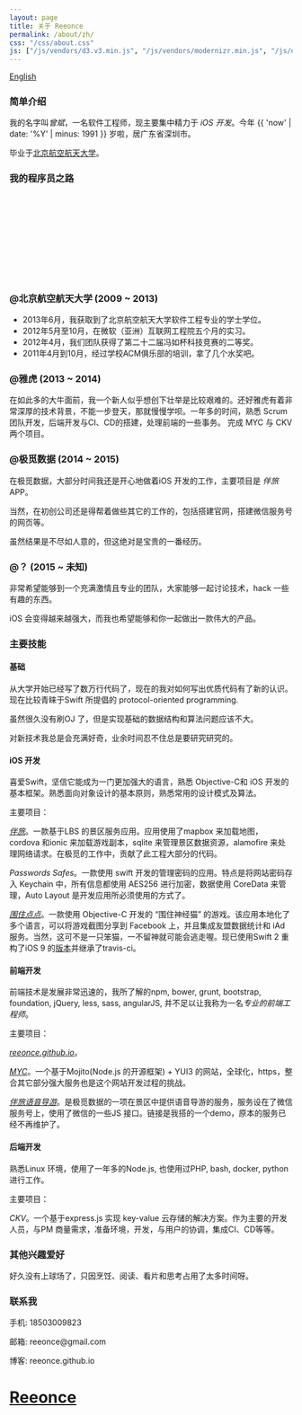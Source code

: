 ```yaml
---
layout: page
title: 关于 Reeonce
permalink: /about/zh/
css: "/css/about.css"
js: ["/js/vendors/d3.v3.min.js", "/js/vendors/modernizr.min.js", "/js/others/about.js"]
---
```


<div id="lang-selector">
  <a href="/about/">English</a>
</div>

### 简单介绍

我的名字叫*曾斌*，一名软件工程师，现主要集中精力于 *iOS 开发*。今年 {{ 'now' | date: '%Y' | minus: 1991 }} 岁啦，居广东省深圳市。

毕业于[北京航空航天大学](http://www.buaa.edu.cn/)。

### 我的程序员之路

<div id="timeline" class="">
  <div id="career-timelime" class="">
    <svg>
    </svg>
  </div>
  <div id="career-buaa" class="">
    <div class="back-icon"><a href=""></a></div>
    <div class="content">
      <h3>@北京航空航天大学 (2009 ~ 2013)</h3>
      <ul>
        <li>2013年6月，我获取到了北京航空航天大学软件工程专业的学士学位。</li>
        <li>2012年5月至10月，在微软（亚洲）互联网工程院五个月的实习。</li>
        <li>2012年4月，我们团队获得了第二十二届冯如杯科技竞赛的二等奖。</li>
        <li>2011年4月到10月，经过学校ACM俱乐部的培训，拿了几个水奖吧。</li>
      </ul>
    </div>
  </div>
  <div id="career-yahoo" class="">
    <div class="back-icon"><a href=""></a></div>
    <div class="content">
      <h3>@雅虎 (2013 ~ 2014)</h3>
      <p>在如此多的大牛面前，我一个新人似乎想创下壮举是比较艰难的。还好雅虎有着非常深厚的技术背景，不能一步登天，那就慢慢学呗。一年多的时间，熟悉 Scrum 团队开发，后端开发与CI、CD的搭建，处理前端的一些事务。
        完成 MYC 与 CKV 两个项目。
      </p>
    </div>
  </div>
  <div id="career-xjimi" class="">
    <div class="back-icon"><a href=""></a></div>
    <div class="content">
      <h3>@极觅数据 (2014 ~ 2015)</h3>
      <p>在极觅数据，大部分时间我还是开心地做着iOS 开发的工作，主要项目是 <em>伴旅</em> APP。</p>
      <p>当然，在初创公司还是得帮着做些其它的工作的，包括搭建官网，搭建微信服务号的网页等。</p>
      <p>虽然结果是不尽如人意的，但这绝对是宝贵的一番经历。</p>
    </div>
  </div>
  <div id="career-you" class="">
    <div class="back-icon"><a href=""></a></div>
    <div class="content">
      <h3>@？ (2015 ~ 未知)</h3>
      <p>非常希望能够到一个充满激情且专业的团队，大家能够一起讨论技术，hack 一些有趣的东西。</p>
      <p>iOS 会变得越来越强大，而我也希望能够和你一起做出一款伟大的产品。</p>
    </div>
  </div>
</div>

### 主要技能
#### 基础
从大学开始已经写了数万行代码了，现在的我对如何写出优质代码有了新的认识。现在比较青睐于Swift 所提倡的 protocol-oriented programming.

虽然很久没有刷OJ 了，但是实现基础的数据结构和算法问题应该不大。

对新技术我总是会充满好奇，业余时间忍不住总是要研究研究的。

#### iOS 开发
  喜爱Swift，坚信它能成为一门更加强大的语言，熟悉 Objective-C和 iOS 开发的基本框架。熟悉面向对象设计的基本原则，熟悉常用的设计模式及算法。

  主要项目：

  *[伴旅](https://itunes.apple.com/us/app/ban-lu-gei-ni-yi-ge-wen-nuan/id993592240?ls=1&mt=8)*。一款基于LBS 的景区服务应用。应用使用了mapbox 来加载地图，cordova 和ionic 来加载游戏副本，sqlite 来管理景区数据资源，alamofire 来处理网络请求。在极觅的工作中，贡献了此工程大部分的代码。

  *Passwords Safes*。一款使用 swift 开发的管理密码的应用。特点是将网站密码存入 Keychain 中，所有信息都使用 AES256 进行加密，数据使用 CoreData 来管理，Auto Layout 是开发应用所必须使用的方式了。

  *[围住点点](https://itunes.apple.com/us/app/trap-the-dot-!/id922876408?ls=1&mt=8)*。一款使用 Objective-C 开发的 “围住神经猫” 的游戏。该应用本地化了多个语言，可以将游戏截图分享到 Facebook 上，并且集成友盟数据统计和 iAd 服务。当然，这可不是一只笨猫，一不留神就可能会逃走喔。现已使用Swift 2 重构了iOS 9 的[版本](https://github.com/reeonce/Trap-The-Dot)并继承了travis-ci。

#### 前端开发
  前端技术是发展非常迅速的，我所了解的npm, bower, grunt, bootstrap, foundation, jQuery, less, sass, angularJS, 并不足以让我称为一名*专业的前端工程师*。

  主要项目：

  *[reeonce.github.io](/)*。

  *[MYC](https://mobile.yahoo.com)*。一个基于Mojito(Node.js 的开源框架) + YUI3 的网站，全球化，https，整合其它部分强大服务也是这个网站开发过程的挑战。

  *[伴旅语音导游](http://www_wechat.reeonce.biz/page-test/voice_tour.htm)*。是极觅数据的一项在景区中提供语音导游的服务，服务设在了微信服务号上，使用了微信的一些JS 接口。链接是我搭的一个demo，原本的服务已经不再维护了。

#### 后端开发
  熟悉Linux 环境，使用了一年多的Node.js, 也使用过PHP, bash, docker, python 进行工作。

  主要项目：

  *CKV*。一个基于express.js 实现 key-value 云存储的解决方案。作为主要的开发人员，与PM 商量需求，准备环境，开发，与用户的协调，集成CI、CD等等。

### 其他兴趣爱好

好久没有上球场了，只因烹饪、阅读、看片和思考占用了太多时间呀。

<div id="contact-me">
  <h3>联系我</h3>
  <p>手机: 18503009823</p>
  <p>邮箱: reeonce@gmail.com</p>
  <p>博客: reeonce.github.io</p>
</div>

<div id="welcome-overlay">
  <a href="/"><h1>Reeonce</h1></a>
</div>

